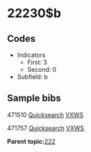 # 22230$b

## Codes

-   Indicators
    -   First: 3
    -   Second: 0
-   Subfield: b

## Sample bibs

471510 [Quicksearch](https://search.library.yale.edu/catalog/471510) [VXWS](http://prodorbis.library.yale.edu:7014/vxws/GetHoldingsService?bibId=471510)

471757 [Quicksearch](https://search.library.yale.edu/catalog/471757) [VXWS](http://prodorbis.library.yale.edu:7014/vxws/GetHoldingsService?bibId=471757)

**Parent topic:**[222](../../tags/222/222.md)

